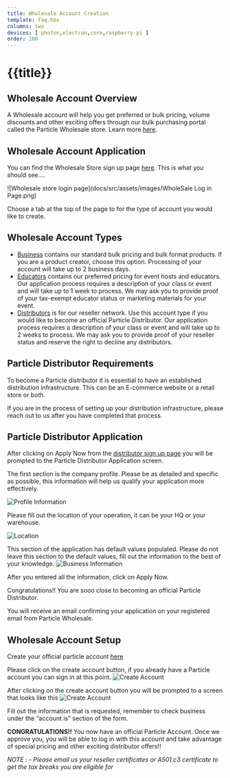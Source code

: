 ```yaml
---
title: Wholesale Account Creation
template: faq.hbs
columns: two
devices: [ photon,electron,core,raspberry-pi ]
order: 100
---
```


# {{title}}

## Wholesale Account Overview

A Wholesale account will help you get preferred or bulk pricing, volume discounts and other exciting offers through our bulk purchasing portal called the Particle Wholesale store. Learn more [here](https://wholesale.particle.io).


## Wholesale Account Application

You can find the Wholesale Store sign up page [here](http://www-wholesale.particle.io/wholesale-b2b).
This is what you should see....

![Wholesale store login page](docs/src/assets/images/WholeSale Log in Page.png)

Choose a tab at the top of the page to for the type of account you would like to create. 

## Wholesale Account Types

 - [Business](http://www-wholesale.particle.io/wholesale-b2b) contains our standard bulk pricing and bulk format products. If you are a product creator, choose this option. Processing of your account will take up to 2 business days. 
 - [Educators](http://www-wholesale.particle.io/wholesale-educators) contains our preferred pricing for event hosts and educators. Our application process requires a description of your class or event and will take up to 1 week to process. We may ask you to provide proof of your tax-exempt educator status or marketing materials for your event. 
 - [Distributors](http://www-wholesale.particle.io/wholesale-distributors) is for our reseller network. Use this account type if you would like to become an official Particle Distributor. Our application process requires a description of your class or event and will take up to 2 weeks to process. We may ask you to provide proof of your reseller status and reserve the right to decline any distributors. 

## Particle Distributor Requirements
To become a Particle distributor it is essential to have an established distribution infrastructure. This can be an E-commerce website or a retail store or both. 

If you are in the process of setting up your distribution infrastructure, please reach out to us after you have completed that process.

## Particle Distributor Application

After clicking on Apply Now from the [distributor sign up page](http://www-wholesale.particle.io/wholesale-distributors) you will be prompted to the Particle Distributor Application screen.

The first section is the company profile. Please be as detailed and specific as possible, this information will help us qualify your application more effectively. 

![Profile Information](docs/src/assets/images/companyprofilepage.png)

Please fill out the location of your operation, it can be your HQ or your warehouse. 

![Location](docs/src/assets/images/locationinformation.png)

This section of the application has default values populated. Please do not leave this section to the default values, fill out the information to the best of your knowledge.
![Business Information](docs/src/assets/images/businessinformation.png)

After you entered all the information, click on Apply Now.

Congratulations!! You are sooo close to becoming an official Particle Distributor.

You will receive an email confirming your application on your registered email from Particle Wholesale.

## Wholesale Account Setup

Create your official particle account [here](https://login.particle.io/login)

Please click on the create account button, if you already have a Particle account you can sign in at this point.
![Create Account](docs/src/assets/images/loginscreen1.png)

After clicking on the create account button you will be prompted to a screen that looks like this
![Create Account](docs/src/assets/images/loginscreen2.png)

Fill out the information that is requested, remember to check business under the “account is” section of the form. 

**CONGRATULATIONS!!** You now have an official Particle Account. Once we approve you, you will be able to log in with this account and take advantage of special pricing and other exciting distributor offers!!


*NOTE : -  Please email us your reseller certificates or A501.c3 certificate to get the tax breaks you are eligible for* 



